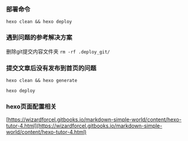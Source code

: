 ### 部署命令

`hexo clean && hexo deploy`

### 遇到问题的参考解决方案

删除git提交内容文件夹 `rm -rf .deploy_git/`

### 提交文章后没有发布到首页的问题

`hexo clean && hexo generate`

`hexo deploy`



### hexo页面配置相关

[https://wizardforcel.gitbooks.io/markdown-simple-world/content/hexo-tutor-4.html](https://wizardforcel.gitbooks.io/markdown-simple-world/content/hexo-tutor-4.html)